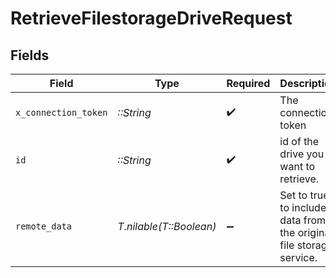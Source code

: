 # RetrieveFilestorageDriveRequest


## Fields

| Field                                                               | Type                                                                | Required                                                            | Description                                                         | Example                                                             |
| ------------------------------------------------------------------- | ------------------------------------------------------------------- | ------------------------------------------------------------------- | ------------------------------------------------------------------- | ------------------------------------------------------------------- |
| `x_connection_token`                                                | *::String*                                                          | :heavy_check_mark:                                                  | The connection token                                                |                                                                     |
| `id`                                                                | *::String*                                                          | :heavy_check_mark:                                                  | id of the drive you want to retrieve.                               | 801f9ede-c698-4e66-a7fc-48d19eebaa4f                                |
| `remote_data`                                                       | *T.nilable(T::Boolean)*                                             | :heavy_minus_sign:                                                  | Set to true to include data from the original file storage service. | false                                                               |